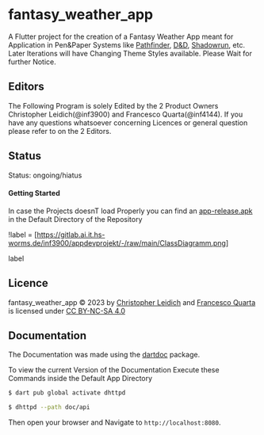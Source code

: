 # fantasy_weather_app

A Flutter project for the creation of a Fantasy Weather App meant for Application in Pen&Paper Systems like 
[Pathfinder](https://paizo.com/pathfinder), [D&D](https://en.wikipedia.org/wiki/Dungeons_%26_Dragons), [Shadowrun](https://pegasus.de/shadowrun), etc.
Later Iterations will have Changing Theme Styles available. Please Wait for further Notice.

## Editors
The Following Program is solely Edited by the 2 Product Owners Christopher Leidich(@inf3900) and Francesco Quarta(@inf4144). 
If you have any questions whatsoever concerning Licences or general question please refer to on the 2 Editors.

## Status

Status: ongoing/hiatus

#### Getting Started

In case the Projects doesnT load Properly you can find an [app-release.apk](https://gitlab.ai.it.hs-worms.de/inf3900/appdevprojekt/-/blob/main/app-release.apk) in the Default Directory of the Repository

!label = [https://gitlab.ai.it.hs-worms.de/inf3900/appdevprojekt/-/raw/main/ClassDiagramm.png]

label

## Licence

fantasy_weather_app © 2023 by [Christopher Leidich](https://gitlab.ai.it.hs-worms.de/inf3900) and [Francesco Quarta](https://gitlab.ai.it.hs-worms.de/inf4144) is licensed under [CC BY-NC-SA 4.0](http://creativecommons.org/licenses/by-nc-sa/4.0/)

## Documentation

The Documentation was made using the [dartdoc](https://pub.dev/packages/dartdoc) package.

To view the current Version of the Documentation Execute these Commands inside the Default App Directory

```bash
$ dart pub global activate dhttpd

$ dhttpd --path doc/api
```

Then open your browser and Navigate to `http://localhost:8080`.